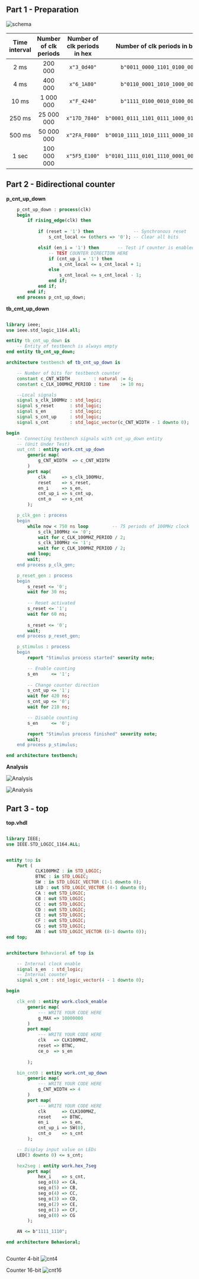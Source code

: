 ## Part 1 - Preparation

![schema](images/schema_1.png)

   | **Time interval** | **Number of clk periods** | **Number of clk periods in hex** | **Number of clk periods in binary** |
   | :-: | :-: | :-: | :-: |
   | 2&nbsp;ms | 200 000 | `x"3_0d40"` | `b"0011_0000_1101_0100_0000"` |
   | 4&nbsp;ms | 400 000 | `x"6_1A80"` | `b"0110_0001_1010_1000_0000"` |
   | 10&nbsp;ms | 1 000 000 | `x"F_4240"` | `b"1111_0100_0010_0100_0000"` |
   | 250&nbsp;ms | 25 000 000 | `x"17D_7840"` | `b"0001_0111_1101_0111_1000_0100_0000"` |
   | 500&nbsp;ms | 50 000 000 | `x"2FA_F080"` | `b"0010_1111_1010_1111_0000_1000_0000"` |
   | 1&nbsp;sec | 100 000 000 | `x"5F5_E100"` | `b"0101_1111_0101_1110_0001_0000_0000"` |

## Part 2 - Bidirectional counter



**p_cnt_up_down**

```vhdl
    p_cnt_up_down : process(clk)
    begin
        if rising_edge(clk) then
        
            if (reset = '1') then               -- Synchronous reset
                s_cnt_local <= (others => '0'); -- Clear all bits

            elsif (en_i = '1') then       -- Test if counter is enabled
                -- TEST COUNTER DIRECTION HERE
                if (cnt_up_i = '1') then
                    s_cnt_local <= s_cnt_local + 1;
                else
                    s_cnt_local <= s_cnt_local - 1;
                end if;
            end if;
        end if;
    end process p_cnt_up_down;

```

**tb_cmt_up_down**

```vhdl

library ieee;
use ieee.std_logic_1164.all;

entity tb_cnt_up_down is
    -- Entity of testbench is always empty
end entity tb_cnt_up_down; 

architecture testbench of tb_cnt_up_down is

    -- Number of bits for testbench counter
    constant c_CNT_WIDTH         : natural := 4;
    constant c_CLK_100MHZ_PERIOD : time    := 10 ns;

    --Local signals
    signal s_clk_100MHz : std_logic;
    signal s_reset      : std_logic;
    signal s_en         : std_logic;
    signal s_cnt_up     : std_logic;
    signal s_cnt        : std_logic_vector(c_CNT_WIDTH - 1 downto 0);

begin
    -- Connecting testbench signals with cnt_up_down entity
    -- (Unit Under Test)
    uut_cnt : entity work.cnt_up_down
        generic map(
            g_CNT_WIDTH  => c_CNT_WIDTH
        )
        port map(
            clk      => s_clk_100MHz,
            reset    => s_reset,
            en_i     => s_en,
            cnt_up_i => s_cnt_up,
            cnt_o    => s_cnt
        );

    p_clk_gen : process
    begin
        while now < 750 ns loop         -- 75 periods of 100MHz clock
            s_clk_100MHz <= '0';
            wait for c_CLK_100MHZ_PERIOD / 2;
            s_clk_100MHz <= '1';
            wait for c_CLK_100MHZ_PERIOD / 2;
        end loop;
        wait;
    end process p_clk_gen;

    p_reset_gen : process
    begin
        s_reset <= '0';
        wait for 30 ns;
        
        -- Reset activated
        s_reset <= '1';
        wait for 60 ns;
       
        s_reset <= '0';
        wait;
    end process p_reset_gen;

    p_stimulus : process
    begin
        report "Stimulus process started" severity note;

        -- Enable counting
        s_en     <= '1';
        
        -- Change counter direction
        s_cnt_up <= '1';
        wait for 420 ns;
        s_cnt_up <= '0';
        wait for 210 ns;

        -- Disable counting
        s_en     <= '0';

        report "Stimulus process finished" severity note;
        wait;
    end process p_stimulus;

end architecture testbench;

```

**Analysis**

![Analysis](images/05_analysis.PNG)


![Analysis](images/05_analysis_blizko.PNG)

## Part 3 - top


**top.vhdl**

```vhdl

library IEEE;
use IEEE.STD_LOGIC_1164.ALL;


entity top is
    Port ( 
           CLK100MHZ : in STD_LOGIC;
           BTNC : in STD_LOGIC;
           SW : in STD_LOGIC_VECTOR (1-1 downto 0);
           LED : out STD_LOGIC_VECTOR (4-1 downto 0);
           CA : out STD_LOGIC;
           CB : out STD_LOGIC;
           CC : out STD_LOGIC;
           CD : out STD_LOGIC;
           CE : out STD_LOGIC;
           CF : out STD_LOGIC;
           CG : out STD_LOGIC;
           AN : out STD_LOGIC_VECTOR (8-1 downto 0));
end top;


architecture Behavioral of top is

    -- Internal clock enable
    signal s_en  : std_logic;
    -- Internal counter
    signal s_cnt : std_logic_vector(4 - 1 downto 0);

begin

    clk_en0 : entity work.clock_enable
        generic map(
            --- WRITE YOUR CODE HERE
            g_MAX => 10000000
        )
        port map(
            --- WRITE YOUR CODE HERE
            clk   => CLK100MHZ,
            reset => BTNC,
            ce_o  => s_en
            
        );

    bin_cnt0 : entity work.cnt_up_down
        generic map(
            --- WRITE YOUR CODE HERE
            g_CNT_WIDTH => 4
        )
        port map(
            --- WRITE YOUR CODE HERE
            clk      => CLK100MHZ,
            reset    => BTNC,
            en_i     => s_en,
            cnt_up_i => SW(0),
            cnt_o    => s_cnt
        );

    -- Display input value on LEDs
    LED(3 downto 0) <= s_cnt;

    hex2seg : entity work.hex_7seg
        port map(
            hex_i    => s_cnt,
            seg_o(6) => CA,
            seg_o(5) => CB,
            seg_o(4) => CC,
            seg_o(3) => CD,
            seg_o(2) => CE,
            seg_o(1) => CF,
            seg_o(0) => CG
        );

    AN <= b"1111_1110";

end architecture Behavioral;



```

Counter 4-bit
![cnt4](images/clk_up_down.png)

Counter 16-bit
![cnt16](images/clk_up_down16.png)

